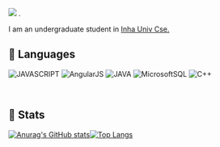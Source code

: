 <!-- ### 👋 -->

<!-- hits -->
<a href="https://hits.seeyoufarm.com"><img src="https://hits.seeyoufarm.com/api/count/incr/badge.svg?url=https%3A%2F%2Fgithub.com%2Frocher71&count_bg=%23FA8072&title_bg=%23FFA384&icon=github.svg&icon_color=%23E7E7E7&title=hits&edge_flat=false"/></a>
.

I am an undergraduate student in <a href="https://cse.inha.ac.kr/cse/index.do">Inha Univ Cse.</a> <br>
<!-- Currently working <a href="https://www.wipscorp.com/main.wips">@WIPS</a> as an intern. <br>
The page I am working on right now is <a href="https://www.build-data.co.kr/index">Build BI</a>. <br> -->


## :snail: Languages

![JAVASCRIPT](https://img.shields.io/badge/-JavaScript-F7DF1E?style=flat-square&logo=JavaScript&logoColor=white)
![AngularJS](https://img.shields.io/badge/AngularJS-E23237?style=flat-square&logo=AngularJS&logoColor=white)
![JAVA](https://img.shields.io/badge/-Java-007396?style=flat-square&logo=Java&logoColor=white)
![MicrosoftSQL](https://img.shields.io/badge/Microsoft%0ASQL%0AServer-CC2927?style=flat-square&logo=MicrosoftSQLServer&logoColor=white)
![C++](https://img.shields.io/badge/C%2B%2B-007396?style=flat-square&logo=C%2B%2Ba&logoColor=white)

<br>

## :bug: Stats
<!-- [![Solved.ac
프로필](http://mazassumnida.wtf/api/generate_badge?boj=qja086351)](https://solved.ac/qja086351)

 -->
<!-- github stats -->
[![Anurag's GitHub stats](https://github-readme-stats.vercel.app/api?username=rocher71&count_private=true&show_icons=true&theme=great-gatsby)](https://github.com/anuraghazra/github-readme-stats)[![Top Langs](https://github-readme-stats.vercel.app/api/top-langs/?username=rocher71&layout=compact&langs_count=5&theme=dark&hide=c%23)](https://github.com/anuraghazra/github-readme-stats)
<br>

<!--
**rocher71/rocher71** is a ✨ _special_ ✨ repository because its `README.md` (this file) appears on your GitHub profile.

Here are some ideas to get you started:

- 🔭 I’m currently working on ...
- 🌱 I’m currently learning ...
- 👯 I’m looking to collaborate on ...
- 🤔 I’m looking for help with ...
- 💬 Ask me about ...
- 📫 How to reach me: ...
- 😄 Pronouns: ...
- ⚡ Fun fact: ...
-->

